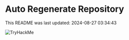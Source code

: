 # Auto Regenerate Repository

This README was last updated: 2024-08-27 03:34:43

 ![TryHackMe](https://tryhackme.com/badge/533634)